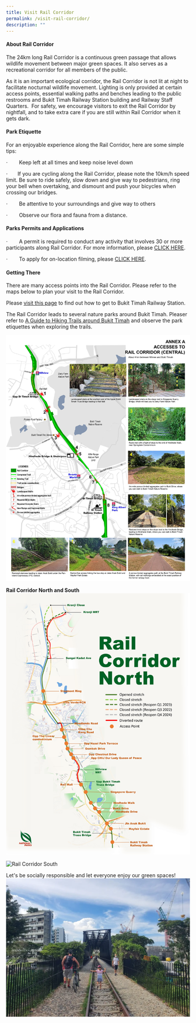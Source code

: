 ```yaml
---
title: Visit Rail Corridor
permalink: /visit-rail-corridor/
description: ""
---
```

#### **About Rail Corridor**

The 24km long Rail Corridor is a continuous green passage that allows wildlife movement between major green spaces. It also serves as a recreational corridor for all members of the public.

As it is an important ecological corridor, the Rail Corridor is not lit at night to facilitate nocturnal wildlife movement. Lighting is only provided at certain access points, essential walking paths and benches leading to the public restrooms and Bukit Timah Railway Station building and Railway Staff Quarters.  For safety, we encourage visitors to exit the Rail Corridor by nightfall, and to take extra care if you are still within Rail Corridor when it gets dark.

#### **Park Etiquette**
For an enjoyable experience along the Rail Corridor, here are some simple tips:

·        Keep left at all times and keep noise level down

·       If you are cycling along the Rail Corridor, please note the 10km/h speed limit. Be sure to ride safely, slow down and give way to pedestrians, ring your bell when overtaking, and dismount and push your bicycles when crossing our bridges.

·        Be attentive to your surroundings and give way to others

·        Observe our flora and fauna from a distance. 



#### **Parks Permits and Applications**

·        A permit is required to conduct any activity that involves 30 or more participants along Rail Corridor. For more information, please [CLICK HERE](https://www.nparks.gov.sg/services/parks-permits-and-applications).

·        To apply for on-location filming, please [CLICK HERE](https://www.nparks.gov.sg/services/parks-permits-and-applications).


#### **Getting There**
 
There are many access points into the Rail Corridor. Please refer to the maps below to plan your visit to the Rail Corridor.

Please [visit this page](https://nparks-railcorridor-staging.netlify.app/bukit-timah-railway-station/) to find out how to get to Bukit Timah Railway Station. 

The Rail Corridor leads to several nature parks around Bukit Timah. Pleaser refer to [A Guide to Hiking Trails around Bukit Timah](https://go.gov.sg/trailsguidebt) and observe the park etiquettes when exploring the trails.

![rc central](/images/RC%20Central/RC%20Central%20jpg.jpg)

**Rail Corridor North and South**
![Rail Corridor North](/images/RC%20North/RC%20North%20Map_181122.jpg)

![Rail Corridor South](/images/RC%20North/RC%20South%20Map_181122.jpg)

Let's be socially responsible and let everyone enjoy our green spaces!
![](/images/Rail%20Corridor_pls%20dismount.png)